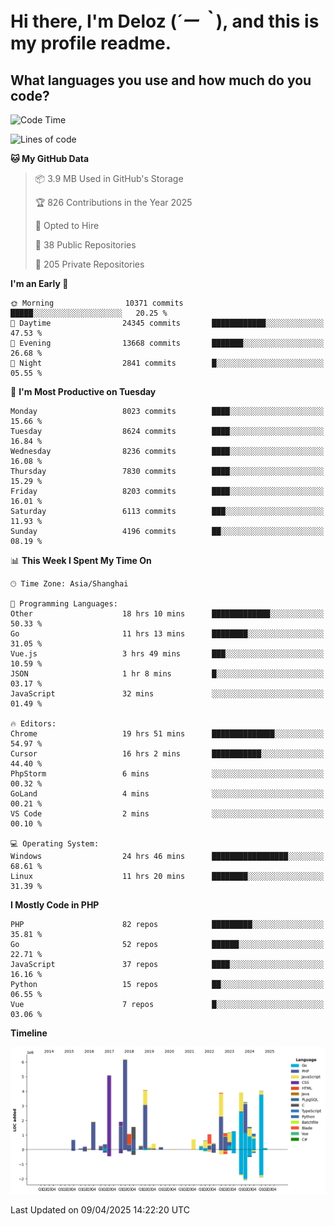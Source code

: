 # **Hi there, I'm Deloz (*´ー｀*), and this is my profile readme.**

## **What languages you use and how much do you code?**

<!--START_SECTION:waka-->
![Code Time](http://img.shields.io/badge/Code%20Time-6%2C092%20hrs%2017%20mins-blue)

![Lines of code](https://img.shields.io/badge/From%20Hello%20World%20I%27ve%20Written-48.8%20million%20lines%20of%20code-blue)

**🐱 My GitHub Data** 

> 📦 3.9 MB Used in GitHub's Storage 
 > 
> 🏆 826 Contributions in the Year 2025
 > 
> 💼 Opted to Hire
 > 
> 📜 38 Public Repositories 
 > 
> 🔑 205 Private Repositories 
 > 
**I'm an Early 🐤** 

```text
🌞 Morning                10371 commits       █████░░░░░░░░░░░░░░░░░░░░   20.25 % 
🌆 Daytime                24345 commits       ████████████░░░░░░░░░░░░░   47.53 % 
🌃 Evening                13668 commits       ███████░░░░░░░░░░░░░░░░░░   26.68 % 
🌙 Night                  2841 commits        █░░░░░░░░░░░░░░░░░░░░░░░░   05.55 % 
```
📅 **I'm Most Productive on Tuesday** 

```text
Monday                   8023 commits        ████░░░░░░░░░░░░░░░░░░░░░   15.66 % 
Tuesday                  8624 commits        ████░░░░░░░░░░░░░░░░░░░░░   16.84 % 
Wednesday                8236 commits        ████░░░░░░░░░░░░░░░░░░░░░   16.08 % 
Thursday                 7830 commits        ████░░░░░░░░░░░░░░░░░░░░░   15.29 % 
Friday                   8203 commits        ████░░░░░░░░░░░░░░░░░░░░░   16.01 % 
Saturday                 6113 commits        ███░░░░░░░░░░░░░░░░░░░░░░   11.93 % 
Sunday                   4196 commits        ██░░░░░░░░░░░░░░░░░░░░░░░   08.19 % 
```


📊 **This Week I Spent My Time On** 

```text
🕑︎ Time Zone: Asia/Shanghai

💬 Programming Languages: 
Other                    18 hrs 10 mins      █████████████░░░░░░░░░░░░   50.33 % 
Go                       11 hrs 13 mins      ████████░░░░░░░░░░░░░░░░░   31.05 % 
Vue.js                   3 hrs 49 mins       ███░░░░░░░░░░░░░░░░░░░░░░   10.59 % 
JSON                     1 hr 8 mins         █░░░░░░░░░░░░░░░░░░░░░░░░   03.17 % 
JavaScript               32 mins             ░░░░░░░░░░░░░░░░░░░░░░░░░   01.49 % 

🔥 Editors: 
Chrome                   19 hrs 51 mins      ██████████████░░░░░░░░░░░   54.97 % 
Cursor                   16 hrs 2 mins       ███████████░░░░░░░░░░░░░░   44.40 % 
PhpStorm                 6 mins              ░░░░░░░░░░░░░░░░░░░░░░░░░   00.32 % 
GoLand                   4 mins              ░░░░░░░░░░░░░░░░░░░░░░░░░   00.21 % 
VS Code                  2 mins              ░░░░░░░░░░░░░░░░░░░░░░░░░   00.10 % 

💻 Operating System: 
Windows                  24 hrs 46 mins      █████████████████░░░░░░░░   68.61 % 
Linux                    11 hrs 20 mins      ████████░░░░░░░░░░░░░░░░░   31.39 % 
```

**I Mostly Code in PHP** 

```text
PHP                      82 repos            █████████░░░░░░░░░░░░░░░░   35.81 % 
Go                       52 repos            ██████░░░░░░░░░░░░░░░░░░░   22.71 % 
JavaScript               37 repos            ████░░░░░░░░░░░░░░░░░░░░░   16.16 % 
Python                   15 repos            ██░░░░░░░░░░░░░░░░░░░░░░░   06.55 % 
Vue                      7 repos             █░░░░░░░░░░░░░░░░░░░░░░░░   03.06 % 
```



**Timeline**

![Lines of Code chart](https://raw.githubusercontent.com/deloz/deloz/main/assets/bar_graph.png)


 Last Updated on 09/04/2025 14:22:20 UTC
<!--END_SECTION:waka-->
